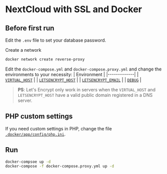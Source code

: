 # NextCloud with SSL and Docker

## Before first run

Edit the `.env` file to set your database password.

Create a network 

```bash
docker network create reverse-proxy
```

Edit the `docker-compose.yml` and `docker-compose.proxy.yml` and change the environments to your necessity:
| Environment |
|-------------|
| [`VIRTUAL_HOST`](https://github.com/nginx-proxy/nginx-proxy#usage) |
| [`LETSENCRYPT_HOST`](https://github.com/nginx-proxy/docker-letsencrypt-nginx-proxy-companion/blob/master/docs/Basic-usage.md#step-3---proxyed-containers) |
| [`LETSENCRYPT_EMAIL`](https://github.com/nginx-proxy/docker-letsencrypt-nginx-proxy-companion/blob/master/docs/Let's-Encrypt-and-ACME.md#contact-address) |
| [`DEBUG`](https://github.com/nginx-proxy/docker-letsencrypt-nginx-proxy-companion/wiki/Container-configuration#optional-container-environment-variables-for-custom-configuration) |

> **PS**: Let's Encrypt only work in servers when the `VIRTUAL_HOST` and `LETSENCRYPT_HOST` have a valid public domain registered in a DNS server.

## PHP custom settings

If you need custom settings in PHP, change the file [`.docker/app/config/php.ini`](/.docker/app/config/php.ini).

## Run

```bash
docker-compsoe up -d
docker-compose -f docker-compose.proxy.yml up -d
```

